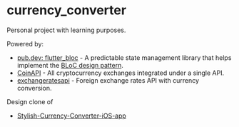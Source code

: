 # currency_converter

Personal project with learning purposes.

Powered by:

- [pub.dev: flutter_bloc](https://pub.dev/packages/flutter_bloc) - A predictable state management library that helps implement the [BLoC design pattern](https://www.didierboelens.com/2018/08/reactive-programming---streams---bloc/).
- [CoinAPI](https://www.coinapi.io/) - All cryptocurrency exchanges integrated under a single API.
- [exchangeratesapi](https://exchangeratesapi.io/) - Foreign exchange rates API with currency conversion.

Design clone of

- [Stylish-Currency-Converter-iOS-app](https://dribbble.com/shots/4816296-Stylish-Currency-Converter-iOS-app)
